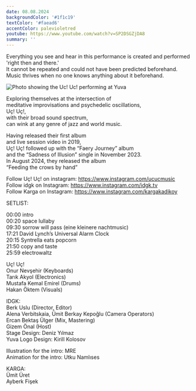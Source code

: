 ```yaml
---
date: 08.08.2024
backgroundColor: '#1f1c19'
textColor: '#faead6'
accentColor: palevioletred
youtube: https://www.youtube.com/watch?v=SP2DSGZjDA8
summary: ''
---
```

Everything you see and hear in this performance is created and performed 'right then and there.'  
It cannot be repeated and could not have been predicted beforehand.  
Music thrives when no one knows anything about it beforehand.

![Photo showing the Uc! Uc! performing at Yuva](IMG.JPG)

Exploring themselves at the intersection of  
meditative improvisations and psychedelic oscillations,  
Uç! Uç!,  
with their broad sound spectrum,  
can wink at any genre of jazz and world music. 

Having released their first album  
and live session video in 2019,  
Uç! Uç! followed up with the “Faery Journey” album  
and the “Sadness of Illusion” single in November 2023.   
In August 2024, they released the album   
“Feeding the crows by hand”  

Follow Uç! Uç! on instagram: https://www.instagram.com/ucucmusic  
Follow idgk on Instagram: https://www.instagram.com/idgk.tv  
Follow Karga on Instagram: https://www.instagram.com/kargakadikoy  

SETLIST:

00:00 intro  
00:20 space lullaby  
09:30 sorrow will pass (eine kleinere nachtmusic)  
17:21 David Lynch’s Universal Alarm Clock  
20:15 Syntrella eats popcorn  
21:50 copy and taste  
25:59 electrowaltz  


Uç! Uç!   
Onur Nevşehir (Keyboards)  
Tarık Akyol (Electronics)   
Mustafa Kemal Emirel (Drums)  
Hakan Öktem (Visuals)  

IDGK:  
Berk Uslu (Director, Editor)  
Alena Verbitskaia, Ümit Berkay Kepoğlu (Camera Operators)  
Ercan Bektaş Ülger (Mix, Mastering)  
Gizem Önal (Host)  
Stage Design: Deniz Yılmaz  
Yuva Logo Design: Kirill Kolosov  

Illustration for the intro: MRE  
Animation for the intro: Utku Namlıses  

KARGA:  
Ümit Üret  
Ayberk Fişek  
